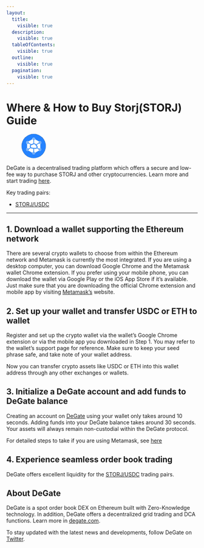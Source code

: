 ```yaml
---
layout:
  title:
    visible: true
  description:
    visible: true
  tableOfContents:
    visible: true
  outline:
    visible: true
  pagination:
    visible: true
---
```


# Where & How to Buy Storj(STORJ) Guide

<figure><img src="../.gitbook/assets/storj_0xb64ef51c888972c908cfacf59b47c1afbc0ab8ac1716275709727.jpg" alt="STORJ" width="64" style="border-radius: 50%;"><figcaption></figcaption></figure>

DeGate is a decentralised trading platform which offers a secure and low-fee way to purchase STORJ and other cryptocurrencies. Learn more and start trading [here](https://app.degate.com/trade/USDC/0xb64ef51c888972c908cfacf59b47c1afbc0ab8ac?utm_source=howtobuy).&#x20;

Key trading pairs:

* [STORJ/USDC](https://app.degate.com/trade/USDC/0xb64ef51c888972c908cfacf59b47c1afbc0ab8ac?utm_source=howtobuy)

***

## 1. Download a wallet supporting the Ethereum network

There are several crypto wallets to choose from within the Ethereum network and Metamask is currently the most integrated. If you are using a desktop computer, you can download Google Chrome and the Metamask wallet Chrome extension. If you prefer using your mobile phone, you can download the wallet via Google Play or the iOS App Store if it’s available. Just make sure that you are downloading the official Chrome extension and mobile app by visiting [Metamask’s](https://metamask.io/) website.

## 2. Set up your wallet and transfer USDC or ETH to wallet

Register and set up the crypto wallet via the wallet’s Google Chrome extension or via the mobile app you downloaded in Step 1. You may refer to the wallet’s support page for reference. Make sure to keep your seed phrase safe, and take note of your wallet address.&#x20;

Now you can transfer crypto assets like USDC or ETH into this wallet address through any other exchanges or wallets.

## 3. Initialize a DeGate account and add funds to DeGate balance

Creating an account on [DeGate](https://app.degate.com/?utm_source=STORJ_howtobuy) using your wallet only takes around 10 seconds. Adding funds into your DeGate balance takes around 30 seconds. Your assets will always remain non-custodial within the DeGate protocol.

For detailed steps to take if you are using Metamask, see [here](https://docs.degate.com/v/product_en/main-features/wallet-connectivity/metamask)

## 4. Experience seamless order book trading

DeGate offers excellent liquidity for the [STORJ/USDC](https://app.degate.com/trade/USDC/0xb64ef51c888972c908cfacf59b47c1afbc0ab8ac?utm_source=howtobuy) trading pairs.&#x20;

## About DeGate

DeGate is a spot order book DEX on Ethereum built with Zero-Knowledge technology. In addition, DeGate offers a decentralized grid trading and DCA functions.  Learn more in [degate.com](https://degate.com/?utm_source=STORJ_howtobuy).

To stay updated with the latest news and developments, follow DeGate on [Twitter](https://twitter.com/degatedex).
